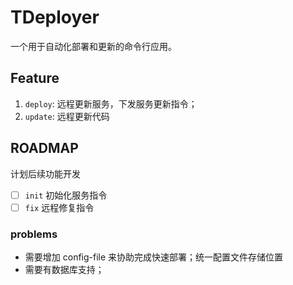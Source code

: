 # TDeployer

一个用于自动化部署和更新的命令行应用。

## Feature

1. `deploy`: 远程更新服务，下发服务更新指令；
2. `update`: 远程更新代码

## ROADMAP

计划后续功能开发

- [ ] `init` 初始化服务指令
- [ ] `fix` 远程修复指令

### problems

- 需要增加 config-file 来协助完成快速部署；统一配置文件存储位置
- 需要有数据库支持；
